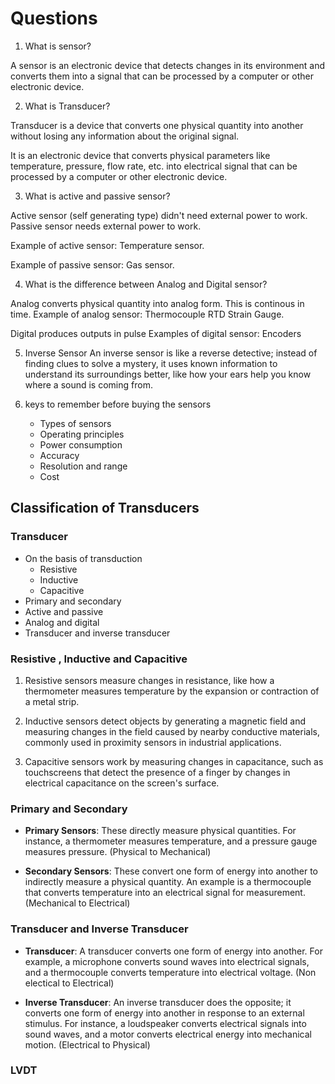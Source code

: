 # Questions

1. What is sensor?

A sensor is an electronic device that detects changes in its environment and 
converts them into a signal that can be processed by a computer or other electronic 
device.

2. What is Transducer?

Transducer is a device that converts one physical quantity into another without losing any information about the original signal.

It is an electronic device that converts physical parameters like temperature, pressure, flow rate, etc. into electrical signal that can be processed by a computer or other electronic device.


3. What is active and passive sensor?

Active sensor (self generating type) didn't need external power to work. Passive sensor needs external power to work.

Example of active sensor: Temperature sensor.

Example of passive sensor: Gas sensor.

4. What is the difference between Analog and Digital sensor?

Analog converts physical quantity into analog form. This is continous in time. 
Example of analog sensor: Thermocouple RTD Strain Gauge.

Digital produces outputs in pulse
Examples of digital sensor: Encoders


5. Inverse Sensor
An inverse sensor is like a reverse detective; instead of finding clues to solve a mystery, it uses known information to understand its surroundings better, like how your ears help you know where a sound is coming from.


6. keys to remember before buying the sensors
    - Types of sensors
    - Operating principles 
    - Power consumption
    - Accuracy
    - Resolution and range
    - Cost


## Classification of Transducers

### Transducer 
- On the basis of transduction
    - Resistive
    - Inductive
    - Capacitive
- Primary and secondary
- Active and passive
- Analog and digital
- Transducer and inverse transducer
### Resistive , Inductive and Capacitive

1. Resistive sensors measure changes in resistance, like how a thermometer measures temperature by the expansion or contraction of a metal strip.

2. Inductive sensors detect objects by generating a magnetic field and measuring changes in the field caused by nearby conductive materials, commonly used in proximity sensors in industrial applications.

3. Capacitive sensors work by measuring changes in capacitance, such as touchscreens that detect the presence of a finger by changes in electrical capacitance on the screen's surface.

### Primary and Secondary

- **Primary Sensors**: These directly measure physical quantities. For instance, a thermometer measures temperature, and a pressure gauge measures pressure. (Physical to Mechanical)

- **Secondary Sensors**: These convert one form of energy into another to indirectly measure a physical quantity. An example is a thermocouple that converts temperature into an electrical signal for measurement. (Mechanical to Electrical)

### Transducer and Inverse Transducer


- **Transducer**: A transducer converts one form of energy into another. For example, a microphone converts sound waves into electrical signals, and a thermocouple converts temperature into electrical voltage.
(Non electical to Electrical)

- **Inverse Transducer**: An inverse transducer does the opposite; it converts one form of energy into another in response to an external stimulus. For instance, a loudspeaker converts electrical signals into sound waves, and a motor converts electrical energy into mechanical motion.
(Electrical to Physical)

### LVDT 

